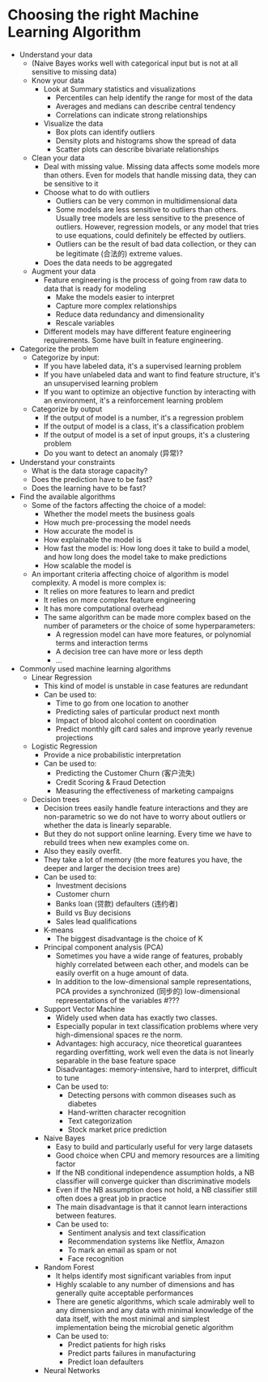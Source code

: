 # Choosing the right Machine Learning Algorithm

* Understand your data
  * (Naive Bayes works well with categorical input but is not at all sensitive to missing data)
  * Know your data
    * Look at Summary statistics and visualizations
      * Percentiles can help identify the range for most of the data
      * Averages and medians can describe central tendency
      * Correlations can indicate strong relationships
    * Visualize the data
      * Box plots can identify outliers
      * Density plots and histograms show the spread of data
      * Scatter plots can describe bivariate relationships
  * Clean your data
    * Deal with missing value. Missing data affects some models more than others. Even for models that handle missing data, they can be sensitive to it 
    * Choose what to do with outliers
      * Outliers can be very common in multidimensional data
      * Some models are less sensitive to outliers than others. Usually tree models are less sensitive to the presence of outliers. However, regression models, or any model that tries to use equations, could definitely be effected by outliers.
      * Outliers can be the result of bad data collection, or they can be legitimate (合法的) extreme values.
    * Does the data needs to be aggregated
  * Augment your data
    * Feature engineering is the process of going from raw data to data that is ready for modeling
      * Make the models easier to interpret
      * Capture more complex relationships
      * Reduce data redundancy and dimensionality
      * Rescale variables
    * Different models may have different feature engineering requirements. Some have built in feature engineering.
* Categorize the problem
  * Categorize by input:
    * If you have labeled data, it's a supervised learning problem
    * If you have unlabeled data and want to find feature structure, it's an unsupervised learning problem
    * If you want to optimize an objective function by interacting with an environment, it's a reinforcement learning problem
  * Categorize by output
    * If the output of model is a number, it's a regression problem
    * If the output of model is a class, it's a classification problem
    * If the output of model is a set of input groups, it's a clustering problem
    * Do you want to detect an anomaly (异常)?
* Understand your constraints
  * What is the data storage capacity?
  * Does the prediction have to be fast?
  * Does the learning have to be fast?
* Find the available algorithms
  * Some of the factors affecting the choice of a model:
    * Whether the model meets the business goals
    * How much pre-processing the model needs
    * How accurate the model is
    * How explainable the model is
    * How fast the model is: How long does it take to build a model, and how long does the model take to make predictions
    * How scalable the model is
  * An important criteria affecting choice of algorithm is model complexity. A model is more complex is:
    * It relies on more features to learn and predict
    * It relies on more complex feature engineering
    * It has more computational overhead
    * The same algorithm can be made more complex based on the number of parameters or the  choice of some hyperparameters:
      * A regression model can have more features, or polynomial terms and interaction terms
      * A decision tree can have more or less depth
      * ...
* Commonly used machine learning algorithms
  * Linear Regression
    * This kind of model is unstable in case features are redundant
    * Can be used to:
      * Time to go from one location to another
      * Predicting sales of particular product next month
      * Impact of blood alcohol content on coordination
      * Predict monthly gift card sales and improve yearly revenue projections
  * Logistic Regression
    * Provide a nice probabilistic interpretation
    * Can be used to:
      * Predicting the Customer Churn (客户流失)
      * Credit Scoring & Fraud Detection
      * Measuring the effectiveness of marketing campaigns
  * Decision trees
    * Decision trees easily handle feature interactions and they are non-parametric so we do not have to worry about outliers or whether the data is linearly separable.
    * But they do not support online learning. Every time we have to rebuild trees when new examples come on.
    * Also they easily overfit.
    * They take a lot of memory (the more features you have, the deeper and larger the decision trees are)
    * Can be used to:
      * Investment decisions
      * Customer churn
      * Banks loan (贷款) defaulters (违约者)
      * Build vs Buy decisions
      * Sales lead qualifications
    * K-means
      * The biggest disadvantage is the choice of K
    * Principal component analysis (PCA)
      * Sometimes you have a wide range of features, probably highly correlated between each other, and models can be easily overfit on a huge amount of data.
      * In addition to the low-dimensional sample representations, PCA provides a synchronized (同步的) low-dimensional representations of the variables #???
    * Support Vector Machine
      * Widely used when data has exactly two classes.
      * Especially popular in text classification problems where very high-dimensional spaces re the norm.
      * Advantages: high accuracy, nice theoretical guarantees regarding overfitting, work well even the data is not linearly separable in the base feature space
      * Disadvantages: memory-intensive, hard to interpret, difficult to tune
      * Can be used to:
        * Detecting persons with common diseases such as diabetes
        * Hand-written character recognition
        * Text categorization
        * Stock market price prediction
    * Naive Bayes
      * Easy to build and particularly useful for very large datasets
      * Good choice when CPU and memory resources are a limiting factor
      * If the NB conditional independence assumption holds, a NB classifier will converge quicker than discriminative models
      * Even if the NB assumption does not hold, a NB classifier still often does a great job in practice
      * The main disadvantage is that it cannot learn interactions between features.
      * Can be used to:
        * Sentiment analysis and text classification
        * Recommendation systems like Netflix, Amazon
        * To mark an email as spam or not
        * Face recognition
    * Random Forest
      * It helps identify most significant variables from input
      * Highly scalable to any number of dimensions and has generally quite acceptable performances
      * There are genetic algorithms, which scale admirably well to any dimension and any data with minimal knowledge of the data itself, with the most minimal and simplest implementation being the microbial genetic algorithm
      * Can be used to:
        * Predict patients for high risks
        * Predict parts failures in manufacturing
        * Predict loan defaulters
    * Neural Networks
